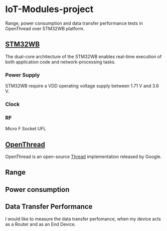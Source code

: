# IoT-Modules-project
Range, power consumption and data transfer performance tests in OpenThread over STM32WB platform.

## [STM32WB](https://www.st.com/en/microcontrollers-microprocessors/stm32wb-series.html)

The dual-core architecture of the STM32WB enables real-time execution of both application code and network-processing tasks.

### Power Supply

STM32WB require a VDD operating voltage supply between 1.71 V and 3.6 V.

### Clock

### RF 

Micro F Socket UFL


## [OpenThread](https://openthread.io/)

OpenThread is an open-source [Thread](https://www.threadgroup.org/) implementation released by Google.

## Range

## Power consumption

## Data Transfer Performance

I would like to measure the data transfer perfomance, when my device acts as a Router and as an End Device.